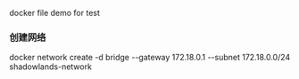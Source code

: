 docker file demo for test

### 创建网络
docker network create -d bridge --gateway 172.18.0.1 --subnet 172.18.0.0/24 shadowlands-network
